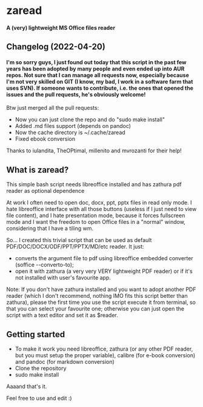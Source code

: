 # zaread

#### A (very) lightweight MS Office files reader

## Changelog (2022-04-20)

#### I'm so sorry guys, I just found out today that this script in the past few years has been adopted by many people and even ended up into AUR repos. Not sure that I can manage all requests now, especially because I'm not very skilled on GIT (I know, my bad, I work in a software farm that uses SVN). If someone wants to contribute, i.e. the ones that opened the issues and the pull requests, he's obviously welcome!

Btw just merged all the pull requests:
- Now you can just clone the repo and do "sudo make install"
- Added .md files support (depends on pandoc)
- Now the cache directory is ~/.cache/zaread
- Fixed ebook conversion

Thanks to iulandita, TheOPtimal, millenito and mvrozanti for their help!

## What is zaread?

This simple bash script needs libreoffice installed and has zathura pdf reader as optional dependence

At work I often need to open doc, docx, ppt, pptx files in read only mode. I hate libreoffice interface with all those buttons (useless if I just need to view file content), and I hate presentation mode, because it forces fullscreen mode and I want the freedom to open Office files in a "normal" window, considering that I have a tiling wm.

So... I created this trivial script that can be used as default PDF/DOC/DOCX/ODF/PPT/PPTX/MD/etc reader. It just:
- converts the argument file to pdf using libreoffice embedded converter (soffice --converto-to);
- open it with zathura (a very very VERY lightweight PDF reader) or if it's not installed with user's favourite app.

Note: If you don't have zathura installed and you want to adopt another PDF reader (which I don't recommend, nothing IMO fits this script better than zathura), please the first time you use the script execute it from terminal, so that you can select your favourite one; otherwise you can just open the script with a text editor and set it as $reader.

## Getting started
- To make it work you need libreoffice, zathura (or any other PDF reader, but you must setup the proper variable), calibre (for e-book conversion) and pandoc (for markdown conversion)
- Clone the repository
- sudo make install

Aaaand that's it.

Feel free to use and edit :)
